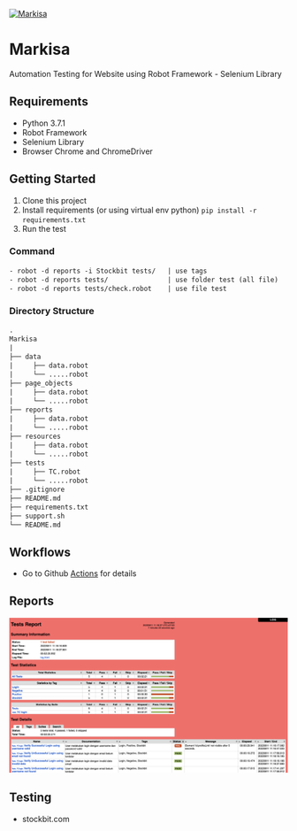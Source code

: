 [![Markisa](https://github.com/damarmustikoaji/markisa/actions/workflows/main.yml/badge.svg?branch=master)](https://github.com/damarmustikoaji/markisa/actions/workflows/main.yml)

# Markisa
Automation Testing for Website using Robot Framework - Selenium Library

## Requirements
- Python 3.7.1
- Robot Framework
- Selenium Library
- Browser Chrome and ChromeDriver

## Getting Started
1. Clone this project
2. Install requirements (or using virtual env python) `pip install -r requirements.txt`
3. Run the test

### Command

``` 
- robot -d reports -i Stockbit tests/   | use tags
- robot -d reports tests/               | use folder test (all file)
- robot -d reports tests/check.robot    | use file test
```

### Directory Structure

    .
    Markisa
    |
    ├── data
    |     ├── data.robot
    |     └── .....robot
    ├── page_objects
    |     ├── data.robot
    |     └── .....robot
    ├── reports
    |     ├── data.robot
    |     └── .....robot
    ├── resources
    |     ├── data.robot
    |     └── .....robot
    ├── tests
    |     ├── TC.robot
    |     └── .....robot
    ├── .gitignore
    ├── README.md
    ├── requirements.txt
    ├── support.sh
    └── README.md


## Workflows
- Go to Github [Actions](https://github.com/damarmustikoaji/markisa/actions) for details

## Reports

![Screen Shot 2022-07-10 at 21 38 30](./resources/report.png)

## Testing
- stockbit.com
